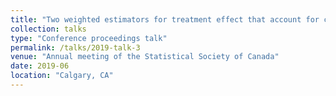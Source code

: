 ```yaml
---
title: "Two weighted estimators for treatment effect that account for covariate-dependent monitoring times and confounding in longitudinal studies"
collection: talks
type: "Conference proceedings talk"
permalink: /talks/2019-talk-3
venue: "Annual meeting of the Statistical Society of Canada"
date: 2019-06
location: "Calgary, CA"
---
```


 
